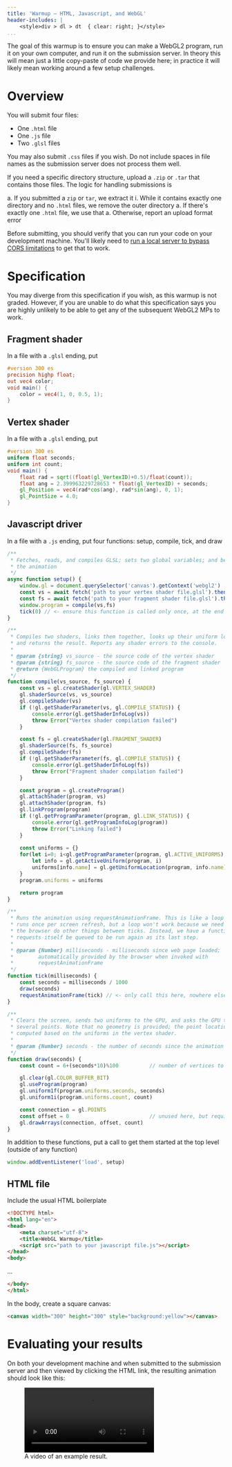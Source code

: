 ```yaml
---
title: 'Warmup – HTML, Javascript, and WebGL'
header-includes: |
    <style>div > dl > dt  { clear: right; }</style>
...
```


The goal of this warmup is to ensure you can make a WebGL2 program,
run it on your own computer,
and run it on the submission server.
In theory this will mean just a little copy-paste of code we provide here;
in practice it will likely mean working around a few setup challenges.

# Overview

You will submit four files:

- One `.html` file
- One `.js` file
- Two `.glsl` files

You may also submit `.css` files if you wish.
Do not include spaces in file names as the submission server does not process them well.

If you need a specific directory structure, upload a `.zip` or `.tar` that contains those files.
The logic for handling submissions is

a. If you submitted a `zip` or `tar`, we extract it
    i. While it contains exactly one directory and no `.html` files, we remove the outer directory
a. If there's exactly one `.html` file, we use that
a. Otherwise, report an upload format error

Before submitting, you should verify that you can run your code on your development machine.
You'll likely need to [run a local server to bypass CORS limitations](../text/cors.html) to get that to work.

# Specification

You may diverge from this specification if you wish, as this warmup is not graded.
However, if you are unable to do what this specification says you are highly unlikely to be able to get any of the subsequent WebGL2 MPs to work.

## Fragment shader

In a file with a `.glsl` ending, put

```glsl
#version 300 es
precision highp float;
out vec4 color;
void main() {
    color = vec4(1, 0, 0.5, 1);
}
```

## Vertex shader

In a file with a `.glsl` ending, put

```glsl
#version 300 es
uniform float seconds;
uniform int count;
void main() {
    float rad = sqrt((float(gl_VertexID)+0.5)/float(count));
    float ang = 2.399963229728653 * float(gl_VertexID) + seconds;
    gl_Position = vec4(rad*cos(ang), rad*sin(ang), 0, 1);
    gl_PointSize = 4.0;
}
```

## Javascript driver

In a file with a `.js` ending, put four functions: setup, compile, tick, and draw

```js
/**
 * Fetches, reads, and compiles GLSL; sets two global variables; and begins
 * the animation
 */
async function setup() {
    window.gl = document.querySelector('canvas').getContext('webgl2')
    const vs = await fetch('path to your vertex shader file.glsl').then(res => res.text())
    const fs = await fetch('path to your fragment shader file.glsl').then(res => res.text())
    window.program = compile(vs,fs)
    tick(0) // <- ensure this function is called only once, at the end of setup
}
```


```js
/**
 * Compiles two shaders, links them together, looks up their uniform locations,
 * and returns the result. Reports any shader errors to the console.
 *
 * @param {string} vs_source - the source code of the vertex shader
 * @param {string} fs_source - the source code of the fragment shader
 * @return {WebGLProgram} the compiled and linked program
 */
function compile(vs_source, fs_source) {
    const vs = gl.createShader(gl.VERTEX_SHADER)
    gl.shaderSource(vs, vs_source)
    gl.compileShader(vs)
    if (!gl.getShaderParameter(vs, gl.COMPILE_STATUS)) {
        console.error(gl.getShaderInfoLog(vs))
        throw Error("Vertex shader compilation failed")
    }

    const fs = gl.createShader(gl.FRAGMENT_SHADER)
    gl.shaderSource(fs, fs_source)
    gl.compileShader(fs)
    if (!gl.getShaderParameter(fs, gl.COMPILE_STATUS)) {
        console.error(gl.getShaderInfoLog(fs))
        throw Error("Fragment shader compilation failed")
    }

    const program = gl.createProgram()
    gl.attachShader(program, vs)
    gl.attachShader(program, fs)
    gl.linkProgram(program)
    if (!gl.getProgramParameter(program, gl.LINK_STATUS)) {
        console.error(gl.getProgramInfoLog(program))
        throw Error("Linking failed")
    }
    
    const uniforms = {}
    for(let i=0; i<gl.getProgramParameter(program, gl.ACTIVE_UNIFORMS); i+=1) {
        let info = gl.getActiveUniform(program, i)
        uniforms[info.name] = gl.getUniformLocation(program, info.name)
    }
    program.uniforms = uniforms

    return program
}
```


```js
/**
 * Runs the animation using requestAnimationFrame. This is like a loop that
 * runs once per screen refresh, but a loop won't work because we need to let
 * the browser do other things between ticks. Instead, we have a function that
 * requests itself be queued to be run again as its last step.
 * 
 * @param {Number} milliseconds - milliseconds since web page loaded; 
 *        automatically provided by the browser when invoked with
 *        requestAnimationFrame
 */
function tick(milliseconds) {
    const seconds = milliseconds / 1000
    draw(seconds)
    requestAnimationFrame(tick) // <- only call this here, nowhere else
}
```


```js
/**
 * Clears the screen, sends two uniforms to the GPU, and asks the GPU to draw
 * several points. Note that no geometry is provided; the point locations are
 * computed based on the uniforms in the vertex shader.
 *
 * @param {Number} seconds - the number of seconds since the animation began
 */
function draw(seconds) {
    const count = 6+(seconds*10)%100          // number of vertices to draw

    gl.clear(gl.COLOR_BUFFER_BIT)
    gl.useProgram(program)
    gl.uniform1f(program.uniforms.seconds, seconds)
    gl.uniform1i(program.uniforms.count, count)

    const connection = gl.POINTS
    const offset = 0                          // unused here, but required
    gl.drawArrays(connection, offset, count)
}
```

In addition to these functions, put a call to get them started at the top level (outside of any function)

```js
window.addEventListener('load', setup)
```

## HTML file

Include the usual HTML boilerplate

```html
<!DOCTYPE html>
<html lang="en">
<head>
    <meta charset="utf-8">
    <title>WebGL Warmup</title>
    <script src="path to your javascript file.js"></script>
</head>
<body>
```
...
```html
</body>
</html>
```

In the body, create a square canvas:

```html
<canvas width="300" height="300" style="background:yellow"></canvas>
```

# Evaluating your results

On both your development machine
and when submitted to the submission server and then viewed by clicking the HTML link,
the resulting animation should look like this:

<figure>
<video controls autoplay loop>
<source src="vid/warmup-webgl2.webm" type="video/webm"/>
<source src="vid/warmup-webgl2.mp4" type="video/mp4"/>
</video>
<figcaption>
A video of an example result.
</figcaption>
</figure>

